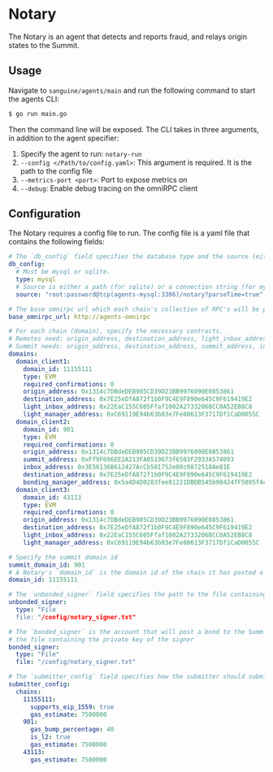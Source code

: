 # Notary

The Notary is an agent that detects and reports fraud, and relays origin states to the Summit.

## Usage

Navigate to `sanguine/agents/main` and run the following command to start the agents CLI:

```bash
$ go run main.go
```
Then the command line will be exposed. The CLI takes in three arguments, in addition to the agent specifier:
1. Specify the agent to run: `notary-run`
2. `--config </Path/to/config.yaml>`: This argument is required. It is the path to the config file
3. `--metrics-port <port>`: Port to expose metrics on
4. `--debug`: Enable debug tracing on the omniRPC client

## Configuration

The Notary requires a config file to run. The config file is a yaml file that contains the following fields:

```yaml
# The `db_config` field specifies the database type and the source (either a path or a connection string).
db_config:
  # Must be mysql or sqlite.
  type: mysql
  # Source is either a path (for sqlite) or a connection string (for mysql).
  source: "root:password@tcp(agents-mysql:3306)/notary?parseTime=true"

# The base omnirpc url which each chain's collection of RPC's will be proxied through.
base_omnirpc_url: http://agents-omnirpc

# For each chain (domain), specify the necessary contracts.
# Remotes need: origin_address, destination_address, light_inbox_address, light_manager_address
# Summit needs: origin_address, destination_address, summit_address, inbox_address, bonding_manager_address
domains:
  domain_client1:
    domain_id: 11155111
    type: EVM
    required_confirmations: 0
    origin_address: 0x1314c7DBdeDEB905CD39D23BB9976090E0853861
    destination_address: 0x7E25eDfA872f1b0F9C4E9F890e645C9F619419E2
    light_inbox_address: 0x22EaC155C605Ffaf1002A2733206BCC0A52EB8C8
    light_manager_address: 0xC69119E94b63b03e7Fe80613F3717Df1CaD0055C
  domain_client2:
    domain_id: 901
    type: EVM
    required_confirmations: 0
    origin_address: 0x1314c7DBdeDEB905CD39D23BB9976090E0853861
    summit_address: 0xFf9F696EE2A213FA0519673f6503F2933A574093
    inbox_address: 0x3E56136B612427AcCb501752e08c0872518Ae81E
    destination_address: 0x7E25eDfA872f1b0F9C4E9F890e645C9F619419E2
    bonding_manager_address: 0x5a4D4D0283fee81221DBDB545b98424fF5805f4c
  domain_client3:
    domain_id: 43113
    type: EVM
    required_confirmations: 0
    origin_address: 0x1314c7DBdeDEB905CD39D23BB9976090E0853861
    destination_address: 0x7E25eDfA872f1b0F9C4E9F890e645C9F619419E2
    light_inbox_address: 0x22EaC155C605Ffaf1002A2733206BCC0A52EB8C8
    light_manager_address: 0xC69119E94b63b03e7Fe80613F3717Df1CaD0055C

# Specify the summit domain id
summit_domain_id: 901
# A Notary's `domain_id` is the domain id of the chain it has posted a bond for.
domain_id: 11155111

# The `unbonded_signer` field specifies the path to the file containing the private key of the signer
unbonded_signer:
  type: "File
  file: "/config/notary_signer.txt"

# The `bonded_signer` is the account that will post a bond to the Summit contract. Specify its path to
# the file containing the private key of the signer
bonded_signer:
  type: "File"
  file: "/config/notary_signer.txt"

# The `submitter_config` field specifies how the submitter should submit messages to the chains.
submitter_config:
  chains:
    11155111:
      supports_eip_1559: true
      gas_estimate: 7500000
    901:
      gas_bump_percentage: 40
      is_l2: true
      gas_estimate: 7500000
    43113:
      gas_estimate: 7500000
